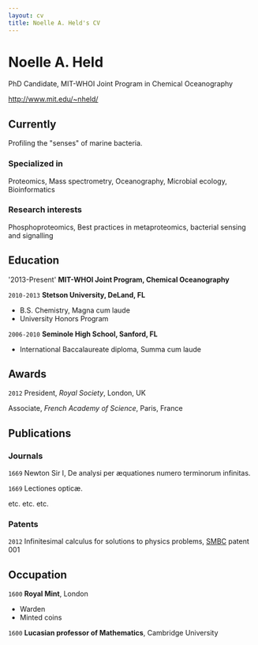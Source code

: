 ```yaml
---
layout: cv
title: Noelle A. Held's CV
---
```

# Noelle A. Held
PhD Candidate, MIT-WHOI Joint Program in Chemical Oceanography

<div id="webaddress">
<a href="http://www.mit.edu/~nheld/">http://www.mit.edu/~nheld/</a>
</div>


## Currently

Profiling the "senses" of marine bacteria.

### Specialized in

Proteomics, Mass spectrometry, Oceanography, Microbial ecology, Bioinformatics


### Research interests

Phosphoproteomics, Best practices in metaproteomics, bacterial sensing and signalling


## Education

'2013-Present'
__MIT-WHOI Joint Program, Chemical Oceanography__

`2010-2013`
__Stetson University, DeLand, FL__

- B.S. Chemistry, Magna cum laude
- University Honors Program

`2006-2010`
__Seminole High School, Sanford, FL__

- International Baccalaureate diploma, Summa cum laude



## Awards

`2012`
President, *Royal Society*, London, UK

Associate, *French Academy of Science*, Paris, France



## Publications

<!-- A list is also available [online](http://scholar.google.co.uk/citations?user=LTOTl0YAAAAJ) -->

### Journals

`1669`
Newton Sir I, De analysi per æquationes numero terminorum infinitas. 

`1669`
Lectiones opticæ.

etc. etc. etc.

### Patents

`2012`
Infinitesimal calculus for solutions to physics problems, [SMBC](http://www.techdirt.com/articles/20121011/09312820678/if-patents-had-been-around-time-newton.shtml) patent 001


## Occupation

`1600`
__Royal Mint__, London

- Warden
- Minted coins

`1600`
__Lucasian professor of Mathematics__, Cambridge University



<!-- ### Footer

Last updated: May 2013 -->


